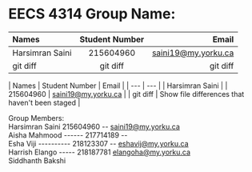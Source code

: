 # EECS 4314 Group Name: 

| Names | Student Number | Email |
| :---         |     :---:      |          ---: |
| Harsimran Saini |  215604960 | saini19@my.yorku.ca |
| git diff     | git diff       | git diff      |

| Names | Student Number | Email |
| --- | --- |
| Harsimran Saini | | 215604960 | saini19@my.yorku.ca |
| git diff | Show file differences that haven't been staged |


Group Members: <br />
Harsimran Saini 215604960 -- saini19@my.yorku.ca <br />
Aisha Mahmood ------ 217714189 -- <br />
Esha Viji ---------- 218123307 -- eshavij@my.yorku.ca <br />
Harrish Elango ----- 218187781    elangoha@my.yorku.ca <br />
Siddhanth Bakshi   <br />
